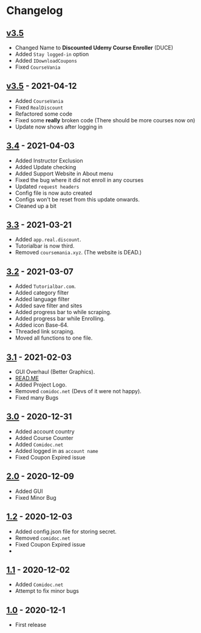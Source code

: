 # Changelog

## [v3.5](https://github.com/techtanic/Discounted-Udemy-Course-Enroller)

- Changed Name to **Discounted Udemy Course Enroller** (DUCE)
- Added `Stay logged-in` option
- Added `IDownloadCoupons`
- Fixed `CourseVania`


## [v3.5](https://github.com/techtanic/Discounted-Udemy-Course-Enroller/releases/tag/v3.5) - 2021-04-12

- Added `CourseVania`
- Fixed `RealDiscount`
- Refactored some code
- Fixed some **really** broken code (There should be more courses now on)
- Update now shows after logging in
  

## [3.4](https://github.com/techtanic/Discounted-Udemy-Course-Enroller/releases/tag/v3.4) - 2021-04-03 


- Added Instructor Exclusion
- Added Update checking
- Added Support Website in About menu
- Fixed the bug where it did not enroll in any courses
- Updated `request headers`
- Config file is now auto created
- Configs won't be reset from this update onwards.
- Cleaned up a bit

## [3.3](https://github.com/techtanic/Discounted-Udemy-Course-Enroller/releases/tag/v3.3) - 2021-03-21 

- Added `app.real.discount`.
- Tutorialbar is now third.
- Removed `coursemania.xyz`. (The website is DEAD.)

## [3.2](https://github.com/techtanic/Discounted-Udemy-Course-Enroller/releases/tag/v3.2) - 2021-03-07

- Added `Tutorialbar.com`.
- Added category filter
- Added language filter
- Added save filter and sites
- Added progress bar to while scraping.
- Added progress bar while Enrolling.
- Added icon Base-64.
- Threaded link scraping.
- Moved all functions to one file.


## [3.1] - 2021-02-03

- GUI Overhaul (Better Graphics).
- [READ.ME](https://github.com/techtanic/Discounted-Udemy-Course-Enroller/blob/master/README.md)
- Added Project Logo.
- Removed `comidoc.net` (Devs of it were not happy).
- Fixed many Bugs

## [3.0] - 2020-12-31

- Added account country
- Added Course Counter
- Added `Comidoc.net`
- Added logged in as `account name` 
- Fixed Coupon Expired issue

## [2.0] - 2020-12-09

- Added GUI
- Fixed Minor Bug

## [1.2] - 2020-12-03

- Added config.json file for storing secret. 
- Removed `comidoc.net`
- Fixed Coupon Expired issue
- 
## [1.1] - 2020-12-02

- Added `Comidoc.net`
- Attempt to fix minor bugs

## [1.0] - 2020-12-1

- First release

[3.1]: https://github.com/techtanic/Discounted-Udemy-Course-Enroller/releases/tag/v3.1
[3.0]: https://github.com/techtanic/Discounted-Udemy-Course-Enroller/releases/tag/v3.0
[2.0]: https://github.com/techtanic/Discounted-Udemy-Course-Enroller/releases/tag/v2.0
[1.2]: https://github.com/techtanic/Discounted-Udemy-Course-Enroller/releases/tag/v1.2
[1.1]: https://github.com/techtanic/Discounted-Udemy-Course-Enroller/releases/tag/v1.1
[1.0]: https://github.com/techtanic/Discounted-Udemy-Course-Enroller/releases/tag/v1.0
